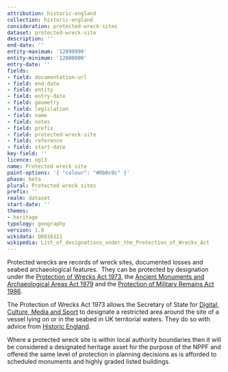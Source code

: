 ```yaml
---
attribution: historic-england
collection: historic-england
consideration: protected-wreck-sites
dataset: protected-wreck-site
description: ''
end-date: ''
entity-maximum: '12899999'
entity-minimum: '12800000'
entry-date: ''
fields:
- field: documentation-url
- field: end-date
- field: entity
- field: entry-date
- field: geometry
- field: legislation
- field: name
- field: notes
- field: prefix
- field: protected-wreck-site
- field: reference
- field: start-date
key-field: ''
licence: ogl3
name: Protected wreck site
paint-options: '{ "colour": "#0b0c0c" }'
phase: beta
plural: Protected wreck sites
prefix: ''
realm: dataset
start-date: ''
themes:
- heritage
typology: geography
version: 1.0
wikidata: Q6616121
wikipedia: List_of_designations_under_the_Protection_of_Wrecks_Act
---
```


Protected wrecks are records of wreck sites, documented losses and seabed archaeological features.  They can be protected by designation under the [Protection of Wrecks Act 1973](http://www.legislation.gov.uk/ukpga/1973/33), the [Ancient Monuments and Archaeological Areas Act 1979](http://www.legislation.gov.uk/ukpga/1979/46/contents) and the [Protection of Military Remains Act 1986](http://www.legislation.gov.uk/ukpga/1986/35/contents).

The Protection of Wrecks Act 1973 allows the Secretary of State for [Digital, Culture, Media and Sport](https://www.gov.uk/government/organisations/department-for-digital-culture-media-sport) to designate a restricted area around the site of a vessel lying on or in the seabed in UK territorial waters. They do so with advice from [Historic England](https://historicengland.org.uk/).

Where a protected wreck site is within local authority boundaries then it will be considered a designated heritage asset for the purpose of the NPPF and offered the same level of protection in planning decisions as is afforded to scheduled monuments and highly graded listed buildings.
